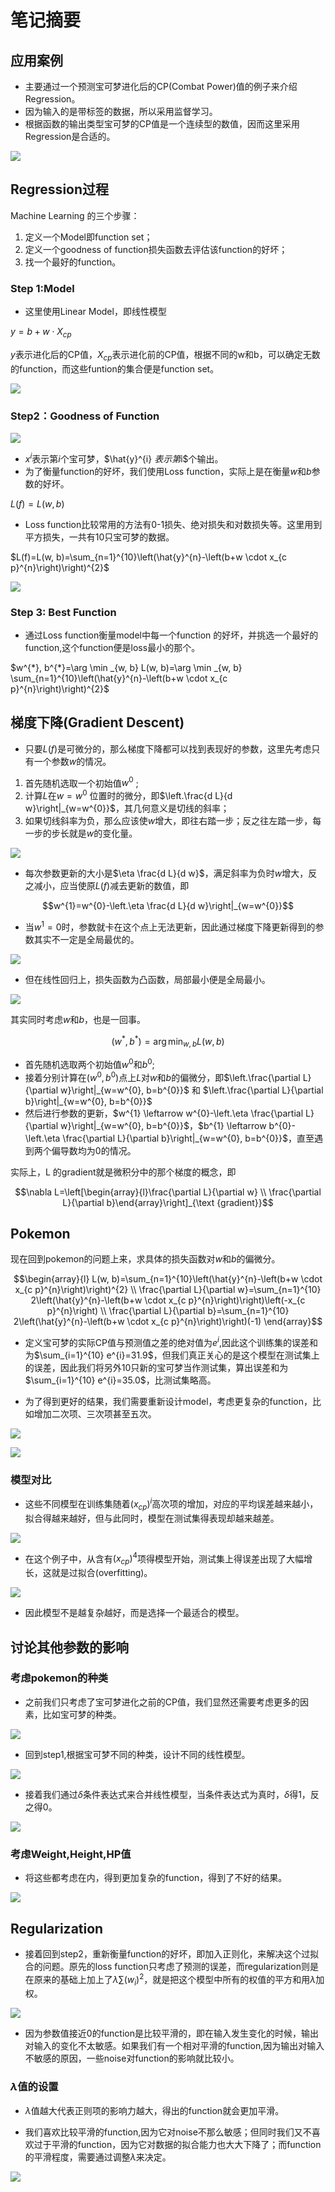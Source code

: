 # 笔记摘要

## 应用案例
* 主要通过一个预测宝可梦进化后的CP(Combat Power)值的例子来介绍Regression。
* 因为输入的是带标签的数据，所以采用监督学习。
* 根据函数的输出类型宝可梦的CP值是一个连续型的数值，因而这里采用Regression是合适的。

![](https://github.com/librauee/ML/raw/master/picture/2-1.png)

## Regression过程

Machine Learning 的三个步骤：
1. 定义一个Model即function set；
2. 定义一个goodness of function损失函数去评估该function的好坏；
3. 找一个最好的function。

### Step 1:Model

* 这里使用Linear Model，即线性模型

$y=b+w \cdot X_{c p}$

$y$表示进化后的CP值，$X_{c p}$表示进化前的CP值，根据不同的w和b，可以确定无数的function，而这些funtion的集合便是function set。

![](https://github.com/librauee/ML/raw/master/picture/2-2.png)

### Step2：Goodness of Function

![](https://github.com/librauee/ML/raw/master/picture/2-3.png)

* $x^i$表示第$i$个宝可梦，$\hat{y}^{i} $表示第$i$个输出。
* 为了衡量function的好坏，我们使用Loss function，实际上是在衡量$w$和$b$参数的好坏。

$L(f)=L(w, b)$

* Loss function比较常用的方法有0-1损失、绝对损失和对数损失等。这里用到平方损失，一共有10只宝可梦的数据。

$L(f)=L(w, b)=\sum_{n=1}^{10}\left(\hat{y}^{n}-\left(b+w \cdot x_{c p}^{n}\right)\right)^{2}$

![](https://github.com/librauee/ML/raw/master/picture/2-4.png)

### Step 3: Best Function

* 通过Loss function衡量model中每一个function 的好坏，并挑选一个最好的function,这个function便是loss最小的那个。

$w^{*}, b^{*}=\arg \min _{w, b} L(w, b)=\arg \min _{w, b} \sum_{n=1}^{10}\left(\hat{y}^{n}-\left(b+w \cdot x_{c p}^{n}\right)\right)^{2}$


## 梯度下降(Gradient Descent)

* 只要$L(f)$是可微分的，那么梯度下降都可以找到表现好的参数，这里先考虑只有一个参数$w$的情况。
1. 首先随机选取一个初始值$w^0$ ;
2. 计算$L$在$w=w^0$
位置时的微分，即$\left.\frac{d L}{d w}\right|_{w=w^{0}}$，其几何意义是切线的斜率；
3. 如果切线斜率为负，那么应该使$w$增大，即往右踏一步；反之往左踏一步，每一步的步长就是$w$的变化量。

![](https://github.com/librauee/ML/raw/master/picture/2-5.png)

* 每次参数更新的大小是$\eta \frac{d L}{d w}$，满足斜率为负时$w$增大，反之减小，应当使原$L(f)$减去更新的数值，即

$$w^{1}=w^{0}-\left.\eta \frac{d L}{d w}\right|_{w=w^{0}}$$

* 当$w^{1}=0$时，参数就卡在这个点上无法更新，因此通过梯度下降更新得到的参数其实不一定是全局最优的。

![](https://github.com/librauee/ML/raw/master/picture/2-7.png)

* 但在线性回归上，损失函数为凸函数，局部最小便是全局最小。

![](https://github.com/librauee/ML/raw/master/picture/2-6.png)

其实同时考虑$w$和$b$，也是一回事。

$$\left(w^{*}, b^{*}\right)=\arg \min _{w, b} L(w, b)$$

* 首先随机选取两个初始值$w^0$和$b^0$;
* 接着分别计算在$(w^0,b^0)$点上$L$对$w$和$b$的偏微分，即$\left.\frac{\partial L}{\partial w}\right|_{w=w^{0}, b=b^{0}}$ 和 $\left.\frac{\partial L}{\partial b}\right|_{w=w^{0}, b=b^{0}}$
* 然后进行参数的更新，$w^{1} \leftarrow w^{0}-\left.\eta \frac{\partial L}{\partial w}\right|_{w=w^{0}, b=b^{0}}$，$b^{1} \leftarrow b^{0}-\left.\eta \frac{\partial L}{\partial b}\right|_{w=w^{0}, b=b^{0}}$，直至遇到两个偏导数均为0的情况。

实际上，L 的gradient就是微积分中的那个梯度的概念，即

$$\nabla L=\left[\begin{array}{l}\frac{\partial L}{\partial w} \\ \frac{\partial L}{\partial b}\end{array}\right]_{\text {gradient}}$$

## Pokemon

现在回到pokemon的问题上来，求具体的损失函数对$w$和$b$的偏微分。

$$\begin{array}{l}
L(w, b)=\sum_{n=1}^{10}\left(\hat{y}^{n}-\left(b+w \cdot x_{c p}^{n}\right)\right)^{2} \\
\frac{\partial L}{\partial w}=\sum_{n=1}^{10} 2\left(\hat{y}^{n}-\left(b+w \cdot x_{c p}^{n}\right)\right)\left(-x_{c p}^{n}\right) \\
\frac{\partial L}{\partial b}=\sum_{n=1}^{10} 2\left(\hat{y}^{n}-\left(b+w \cdot x_{c p}^{n}\right)\right)(-1)
\end{array}$$

* 定义宝可梦的实际CP值与预测值之差的绝对值为$e^i$,因此这个训练集的误差和为$\sum_{i=1}^{10} e^{i}=31.9$，但我们真正关心的是这个模型在测试集上的误差，因此我们将另外10只新的宝可梦当作测试集，算出误差和为$\sum_{i=1}^{10} e^{i}=35.0$，比测试集略高。

* 为了得到更好的结果，我们需要重新设计model，考虑更复杂的function，比如增加二次项、三次项甚至五次。

![](https://github.com/librauee/ML/raw/master/picture/2-8.png)

![](https://github.com/librauee/ML/raw/master/picture/2-9.png)

### 模型对比

* 这些不同模型在训练集随着$\left(x_{c p}\right)^{i}$高次项的增加，对应的平均误差越来越小，拟合得越来越好，但与此同时，模型在测试集得表现却越来越差。

![](https://github.com/librauee/ML/raw/master/picture/2-10.png)

* 在这个例子中，从含有$\left(x_{c p}\right)^{4}$项得模型开始，测试集上得误差出现了大幅增长，这就是过拟合(overfitting)。

![](https://github.com/librauee/ML/raw/master/picture/2-11.png)

* 因此模型不是越复杂越好，而是选择一个最适合的模型。

## 讨论其他参数的影响

### 考虑pokemon的种类

* 之前我们只考虑了宝可梦进化之前的CP值，我们显然还需要考虑更多的因素，比如宝可梦的种类。

![](https://github.com/librauee/ML/raw/master/picture/2-12.png)

* 回到step1,根据宝可梦不同的种类，设计不同的线性模型。

![](https://github.com/librauee/ML/raw/master/picture/2-13.png)

* 接着我们通过$\delta$条件表达式来合并线性模型，当条件表达式为真时，$\delta$得1，反之得0。

![](https://github.com/librauee/ML/raw/master/picture/2-14.png)

### 考虑Weight,Height,HP值

* 将这些都考虑在内，得到更加复杂的function，得到了不好的结果。

![](https://github.com/librauee/ML/raw/master/picture/2-15.png)


## Regularization

* 接着回到step2，重新衡量function的好坏，即加入正则化，来解决这个过拟合的问题。原先的loss function只考虑了预测的误差，而regularization则是在原来的基础上加上了$\lambda \sum\left(w_{i}\right)^{2}$，就是把这个模型中所有的权值的平方和用$\lambda$加权。

![](https://github.com/librauee/ML/raw/master/picture/2-16.png)

* 因为参数值接近0的function是比较平滑的，即在输入发生变化的时候，输出对输入的变化不太敏感。如果我们有一个相对平滑的function,因为输出对输入不敏感的原因，一些noise对function的影响就比较小。

### $\lambda$值的设置

* $\lambda$值越大代表正则项的影响力越大，得出的function就会更加平滑。

* 我们喜欢比较平滑的function,因为它对noise不那么敏感；但同时我们又不喜欢过于平滑的function，因为它对数据的拟合能力也大大下降了；而function的平滑程度，需要通过调整$\lambda$来决定。

![](https://github.com/librauee/ML/raw/master/picture/2-17.png)






